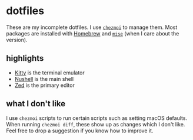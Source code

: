 # dotfiles

These are my incomplete dotfiles. I use [`chezmoi`](https://github.com/twpayne/chezmoi) to manage them. Most packages are installed with [Homebrew](https://brew.sh/) and [`mise`](https://github.com/jdx/mise) (when I care about the version).

## highlights

- [Kitty](https://github.com/kovidgoyal/kitty) is the terminal emulator
- [Nushell](https://kagi.com/search?q=nushell+github) is the main shell
- [Zed](https://github.com/zed-industries/zed) is the primary editor

## what I don't like

I use `chezmoi` scripts to run certain scripts such as setting macOS defaults. When running `chezmoi diff`, these show up as changes which I don't like. Feel free to drop a suggestion if you know how to improve it.
